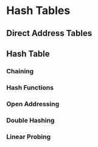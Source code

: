 # Hash Tables

## Direct Address Tables

## Hash Table

### Chaining

### Hash Functions

### Open Addressing

### Double Hashing

### Linear Probing